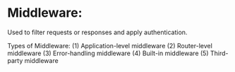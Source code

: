 # Middleware:
Used to filter requests or responses and apply authentication.

Types of Middleware:
(1) Application-level middleware
(2) Router-level middleware
(3) Error-handling middleware
(4) Built-in middleware
(5) Third-party middleware


